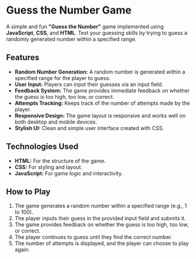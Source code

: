 # Guess the Number Game

A simple and fun **"Guess the Number"** game implemented using **JavaScript**, **CSS**, and **HTML**. Test your guessing skills by trying to guess a randomly generated number within a specified range.

## Features

- **Random Number Generation:** A random number is generated within a specified range for the player to guess.
- **User Input:** Players can input their guesses via an input field.
- **Feedback System:** The game provides immediate feedback on whether the guess is too high, too low, or correct.
- **Attempts Tracking:** Keeps track of the number of attempts made by the player.
- **Responsive Design:** The game layout is responsive and works well on both desktop and mobile devices.
- **Stylish UI:** Clean and simple user interface created with CSS.

## Technologies Used

- **HTML:** For the structure of the game.
- **CSS:** For styling and layout.
- **JavaScript:** For game logic and interactivity.

## How to Play

1. The game generates a random number within a specified range (e.g., 1 to 100).
2. The player inputs their guess in the provided input field and submits it.
3. The game provides feedback on whether the guess is too high, too low, or correct.
4. The player continues to guess until they find the correct number.
5. The number of attempts is displayed, and the player can choose to play again.

